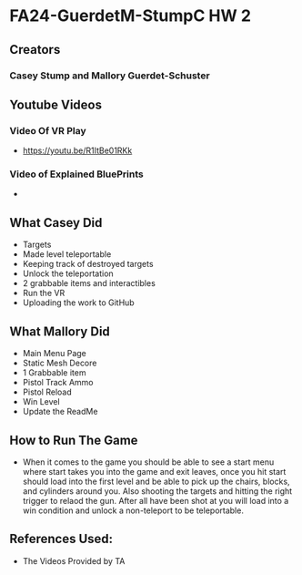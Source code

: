 # FA24-GuerdetM-StumpC HW 2

## Creators
### Casey Stump and Mallory Guerdet-Schuster

## Youtube Videos
### Video Of VR Play
* https://youtu.be/R1ItBe01RKk

### Video of Explained BluePrints
*

## What Casey Did
* Targets
* Made level teleportable 
* Keeping track of destroyed targets
* Unlock the teleportation
* 2 grabbable items and interactibles
* Run the VR
* Uploading the work to GitHub

## What Mallory Did
* Main Menu Page
* Static Mesh Decore
* 1 Grabbable item
* Pistol Track Ammo
* Pistol Reload
* Win Level
* Update the ReadMe

  
## How to Run The Game
* When it comes to the game you should be able to see a start menu where start takes you into the game and exit leaves, once you hit start should load into the first level and be able to pick up the chairs, blocks, and cylinders around you. Also shooting the targets and hitting the right trigger to relaod the gun. After all have been shot at you will load into a win condition and unlock a non-teleport to be teleportable. 

## References Used:
* The Videos Provided by TA
